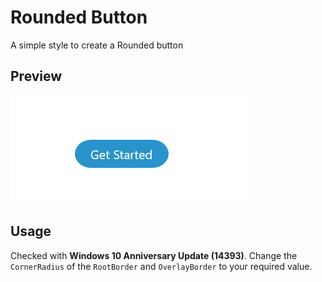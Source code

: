 # Rounded Button
A simple style to create a Rounded button

## 	Preview
![Image Preview](RoundedButton.gif "Image Preview")

## Usage
Checked with **Windows 10 Anniversary Update (14393)**. Change the `CornerRadius` of the `RootBorder` and `OverlayBorder` to your required value.